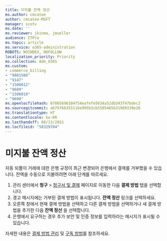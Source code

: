 ```yaml
---
title: 미지불 잔액 정산
ms.author: cmcatee
author: cmcatee-MSFT
manager: scotv
ms.date: ''
ms.reviewer: jkinma, jmueller
audience: ITPro
ms.topic: article
ms.service: o365-administration
ROBOTS: NOINDEX, NOFOLLOW
localization_priority: Priority
ms.collection: Adm_O365
ms.custom:
- commerce_billing
- "9001506"
- "9147"
- "1500012"
- "9689"
- "1500018"
- "9690"
ms.openlocfilehash: 07865696104f54eafefe5634a52db343f47bdec2
ms.sourcegitcommit: ab75f66355116e995b3cb5505465b31989339e28
ms.translationtype: HT
ms.contentlocale: ko-KR
ms.lasthandoff: 08/13/2021
ms.locfileid: "58329704"
---
```

# <a name="manually-pay-an-outstanding-balance"></a>미지불 잔액 정산

자동 되풀이 거래에 대한 은행 규정이 최근 변경되어 은행에서 결제를 거부했을 수 있습니다. 잔액을 수동으로 지불하려면 아래 단계를 따르세요.

1. 관리 센터에서 **청구** > [청구서 및 결제](https://go.microsoft.com/fwlink/p/?linkid=2018806) 페이지로 이동한 다음 **결제 방법** 탭을 선택합니다.
2. 경고 메시지에는 거부된 결제 방법이 표시됩니다. **잔액 정산** 링크를 선택하세요.
3. 오른쪽 창에서 현재 결제 방법을 선택하고 다른 결제 방법을 선택하거나 새 결제 방법을 추가한 다음 **잔액 정산** 을 선택합니다.
4. 은행에서 요구하는 경우 추가 보안 및 인증 정보를 입력하라는 메시지가 표시될 수 있습니다.

자세한 내용은 [결제 방법 관리](https://docs.microsoft.com/microsoft-365/commerce/billing-and-payments/manage-payment-methods) 및 [구독 방법](https://docs.microsoft.com/microsoft-365/commerce/billing-and-payments/pay-for-your-subscription)를 참조하세요.
